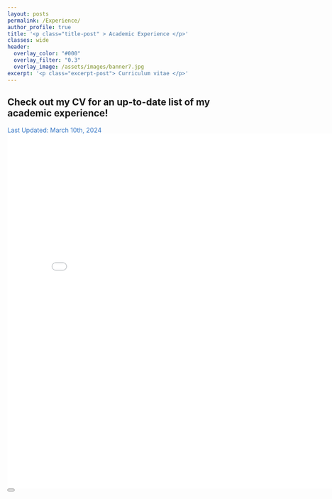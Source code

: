 ```yaml
---
layout: posts
permalink: /Experience/
author_profile: true
title: '<p class="title-post" > Academic Experience </p>'
classes: wide
header:
  overlay_color: "#000"
  overlay_filter: "0.3"
  overlay_image: /assets/images/banner7.jpg
excerpt: '<p class="excerpt-post"> Curriculum vitae </p>' 
---
```



<h2> Check out my CV for an up-to-date list of my academic experience! </h2>
<div style="text-align: justify"><span style="color:#3778C6;" align="justify"> Last Updated: March 10th, 2024</span> </div>

<embed src="../assets/files/JLafond_CV.pdf" width="800px" height="800px" />


<!-- Back to top button -->
<button type="button" class="btn btn-danger btn-floating btn-lg" id="btn-back-to-top">
  <i class="fas fa-arrow-up"></i>
</button>

<script>
//Get the button
let mybutton = document.getElementById("btn-back-to-top");

// When the user scrolls down 20px from the top of the document, show the button
window.onscroll = function () {
  scrollFunction();
};

function scrollFunction() {
  if (
    document.body.scrollTop > 20 ||
    document.documentElement.scrollTop > 20
  ) {
    mybutton.style.display = "block";
  } else {
    mybutton.style.display = "none";
  }
}
// When the user clicks on the button, scroll to the top of the document
mybutton.addEventListener("click", backToTop);

function backToTop() {
  document.body.scrollTop = 0;
  document.documentElement.scrollTop = 0;
}
</script>